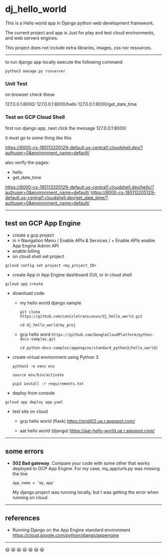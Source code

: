 # dj_hello_world

This is a Hello world app in Django python web development framework.
  
The current project and app is Just for play and test 
cloud environments, and web servers engines. 

This project does not include extra libraries, images, css nor resources.

---

to run django app locally execute the following command

`python3 manage.py runserver`

### Unit Test


on browser check these

127.0.0.1:8000/
127.0.0.1:8000/hello
127.0.0.1:8000/get_date_time

### Test on GCP Cloud Shell

first run django app, next click the message
127.0.0.1:8000/

it must go to some thing like this

https://8000-cs-185113205129-default.us-central1.cloudshell.dev/?authuser=0&environment_name=default/

also verify the pages:
* hello
* get_date_time


https://8000-cs-185113205129-default.us-central1.cloudshell.dev/hello/?authuser=0&environment_name=default/
https://8000-cs-185113205129-default.us-central1.cloudshell.dev/get_date_time/?authuser=0&environment_name=default/

---
## test on GCP App Engine

* create a gcp project
* in  ≡ Navigation Menu / Enable APIs & Services / + Enable APIs
  enable App Engine Admin API
* enable billing
* on cloud shell set project

`gcloud config set project <my_project_ID>`

* create App in App Engine dashboard GUI, 
  or in cloud shell

`gcloud app create`

* download code
    * my hello world django sample

        `git clone https://github.com/canislatranscoxus/dj_hello_world.git`
    
        `cd dj_hello_world/my_proj`
    
    * gcp hello word
        `https://github.com/GoogleCloudPlatform/python-docs-samples.git`

        `cd python-docs-samples/appengine/standard_python3/hello_world/`

* create virtual environment using Python 3.

    `python3 -m venv env`
    
    `source env/bin/activate`
    
    `pip3 install -r requirements.txt`


* deploy from console

`gcloud app deploy app.yaml`

* test site on cloud
    * gcp hello world (flask) 
        https://prjdj02.ue.r.appspot.com/

    * aat hello world (django)
        https://aat-hello-world.ue.r.appspot.com/

---

## some errors

* **502 Bad gateway**. Compare your code with some other that works deployed to GCP App Engine.
  For my case, my_app/urls.py was missing the line

    `app_name = 'my_app' `

    My django project was running locally, but I was getting the error when running on cloud.

---
## references

* Running Django on the App Engine standard environment
https://cloud.google.com/python/django/appengine

---
😃 😃 😃 😃 😃 😃 😃